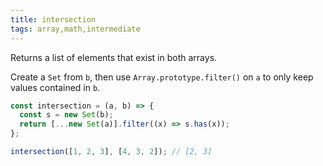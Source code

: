 ```yaml
---
title: intersection
tags: array,math,intermediate
---
```


Returns a list of elements that exist in both arrays.

Create a `Set` from `b`, then use `Array.prototype.filter()` on `a` to only keep values contained in `b`.

```js
const intersection = (a, b) => {
  const s = new Set(b);
  return [...new Set(a)].filter((x) => s.has(x));
};
```

```js
intersection([1, 2, 3], [4, 3, 2]); // [2, 3]
```
